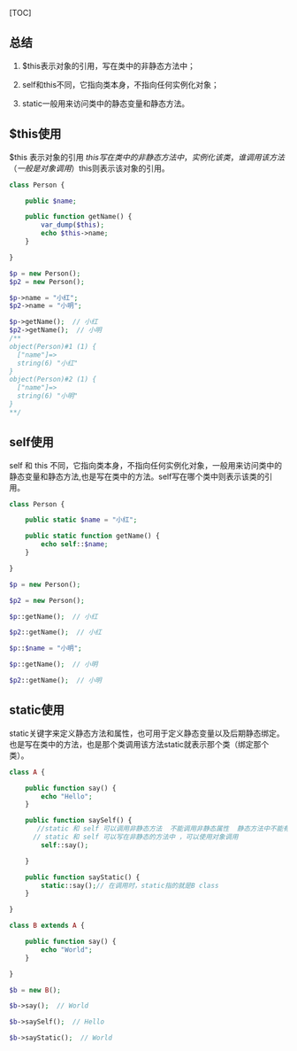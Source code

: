 [TOC]

## 总结

1. $this表示对象的引用，写在类中的非静态方法中；

2. self和this不同，它指向类本身，不指向任何实例化对象；

3. static一般用来访问类中的静态变量和静态方法。

## $this使用

$this 表示对象的引用 $this写在类中的非静态方法中， 实例化该类，谁调用该方法（一般是对象调用）$this则表示该对象的引用。
```php
class Person {

    public $name;

    public function getName() {
    	var_dump($this);
        echo $this->name;
    }

}

$p = new Person();
$p2 = new Person();

$p->name = "小红";
$p2->name = "小明";

$p->getName();  // 小红
$p2->getName();  // 小明
/**
object(Person)#1 (1) {
  ["name"]=>
  string(6) "小红"
}
object(Person)#2 (1) {
  ["name"]=>
  string(6) "小明"
}
**/
```

## self使用

self 和 this 不同，它指向类本身，不指向任何实例化对象，一般用来访问类中的静态变量和静态方法,也是写在类中的方法。self写在哪个类中则表示该类的引用。
```php
class Person {

    public static $name = "小红";

    public static function getName() {
        echo self::$name;
    }

}

$p = new Person();

$p2 = new Person();

$p::getName();  // 小红

$p2::getName();  // 小红

$p::$name = "小明";

$p::getName();  // 小明

$p2::getName();  // 小明
```

## static使用

static关键字来定义静态方法和属性，也可用于定义静态变量以及后期静态绑定。也是写在类中的方法，也是那个类调用该方法static就表示那个类（绑定那个类）。
```php
class A {

    public function say() {
        echo "Hello";
    }

    public function saySelf() {
       //static 和 self 可以调用非静态方法  不能调用非静态属性  静态方法中不能有$this
      // static 和 self 可以写在非静态的方法中 ，可以使用对象调用
        self::say();

    }

    public function sayStatic() {
        static::say();// 在调用时，static指的就是B class
    }

}

class B extends A {

    public function say() {
        echo "World";
    }

}

$b = new B();

$b->say();  // World

$b->saySelf();  // Hello

$b->sayStatic();  // World
```